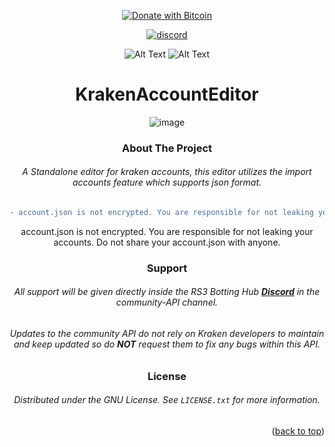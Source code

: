 
<!-- Jump to top ID, Center readme -->
<div id="top"></div>
<div align="center">
<!-- Social buttons -->

[![Donate with Bitcoin](https://en.cryptobadges.io/badge/small/39Gx1yco4GA9zbkSH8yAQU2HvYFHZ9C6Vk)](https://rskrakencommunity.github.io/KrakenCommunityPages/)

[![discord](https://img.shields.io/badge/Discord-7289DA?style=for-the-badge&logo=discord&logoColor=white)](https://discord.gg/AcQvydarPx)




<!-- PROJECT LOGO -->
  ![Alt Text](https://i.imgur.com/0ckQLhU.png)
 ![Alt Text](https://i.imgur.com/F7FXc6M.png)
   
<!-- PROJECT Name -->
# KrakenAccountEditor
![image](https://user-images.githubusercontent.com/2714425/163483929-0cf79f67-d02c-47d2-bec2-7a9e5ef7e37f.png)
<!-- ABOUT THE PROJECT -->
### About The Project
###### A Standalone editor for kraken accounts, this editor utilizes the import accounts feature which supports json format.

```diff
- account.json is not encrypted. You are responsible for not leaking your accounts. Do not share your account.json with anyone.

```
account.json is not encrypted. You are responsible for not leaking your accounts. Do not share your account.json with anyone.

<!-- Support -->
### Support
###### All support will be given directly inside the RS3 Botting Hub <a href="https://discord.gg/AcQvydarPx"><strong> Discord</strong></a>  in the community-API channel.  
###### Updates to the community API do not rely on Kraken developers to maintain and keep updated so do **NOT** request them to fix any bugs within this API.  

<!-- LICENSE -->
### License
###### Distributed under the GNU License. See `LICENSE.txt` for more information.

<!-- Jump to top button -->
<p align="right">(<a href="#top">back to top</a>)</p>
</div>
